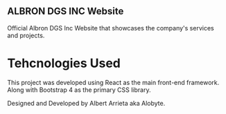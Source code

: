 ## ALBRON DGS INC Website
Official Albron DGS Inc Website that showcases the company's services and projects.

# Tehcnologies Used
This project was developed using React as the main front-end framework. Along with Bootstrap 4 as the primary CSS library.



Designed and Developed by Albert Arrieta aka Alobyte.

